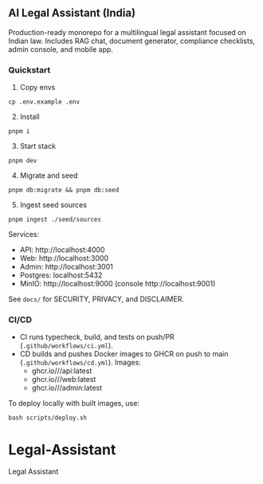## AI Legal Assistant (India)

Production-ready monorepo for a multilingual legal assistant focused on Indian law. Includes RAG chat, document generator, compliance checklists, admin console, and mobile app.

### Quickstart

1. Copy envs
```
cp .env.example .env
```

2. Install
```
pnpm i
```

3. Start stack
```
pnpm dev
```

4. Migrate and seed
```
pnpm db:migrate && pnpm db:seed
```

5. Ingest seed sources
```
pnpm ingest ./seed/sources
```

Services:
- API: http://localhost:4000
- Web: http://localhost:3000
- Admin: http://localhost:3001
- Postgres: localhost:5432
- MinIO: http://localhost:9000 (console http://localhost:9001)

See `docs/` for SECURITY, PRIVACY, and DISCLAIMER.

### CI/CD

- CI runs typecheck, build, and tests on push/PR (`.github/workflows/ci.yml`).
- CD builds and pushes Docker images to GHCR on push to main (`.github/workflows/cd.yml`).
  Images:
  - ghcr.io/<owner>/<repo>/api:latest
  - ghcr.io/<owner>/<repo>/web:latest
  - ghcr.io/<owner>/<repo>/admin:latest

To deploy locally with built images, use:
```
bash scripts/deploy.sh
```

# Legal-Assistant
Legal Assistant
